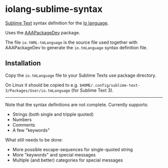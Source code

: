 iolang-sublime-syntax
=====================

[Sublime Text](http://sublimetext.com/) syntax definition for the [Io language](iolanguage.org/).

Uses the [AAAPackageDev](https://github.com/SublimeText/AAAPackageDev) package.

The file `io.YAML-tmLanguage` is the source file used together with AAAPackageDev to generate the `io.tmLanguage` syntax definition file.

Installation
------------

Copy the `io.tmLanguage` file to your Sublime Texts use package directory.

On Linux it should be copied to e.g. `$HOME/.config/sublime-text-3/Packages/User/io.tmLanguage` (for Sublime Text 3).

---


Note that the syntax definitions are not complete. Currently supports:

* Strings (both single and tripple quoted)
* Numbers
* Comments
* A few "keywords"

What still needs to be done:

* More possible escape-sequences for single-quoted string
* More "keywords" and special messages
* Multiple (and better) categories for special messages
